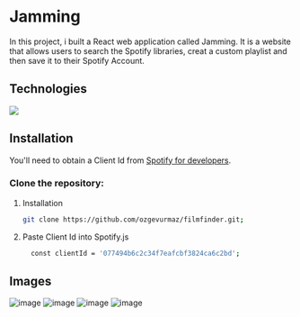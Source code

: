 # Jamming
In this project, i built a React web application called Jamming. It is a website that allows users to search the Spotify libraries, creat a custom playlist and then save it to their Spotify Account.


## Technologies

<a href="https://skillicons.dev">
    <img src="https://skillicons.dev/icons?i=html,css,js,react" />
  </a>
  
## Installation
You'll need to obtain a Client Id from [Spotify for developers](https://developer.spotify.com/).

### Clone the repository:
1. Installation 
    ```bash
    git clone https://github.com/ozgevurmaz/filmfinder.git;

2. Paste Client Id into Spotify.js
    ```bash
      const clientId = '077494b6c2c34f7eafcbf3824ca6c2bd'; 

  ## Images

  ![image](https://github.com/ozgevurmaz/jammming/assets/49415731/3ba68cad-dc19-4c13-9b6a-c13e9f3ad517)
  ![image](https://github.com/ozgevurmaz/jammming/assets/49415731/1d914601-f106-4ffc-8744-45a5619e7c67)
  ![image](https://github.com/ozgevurmaz/jammming/assets/49415731/6f4ac8ef-207b-4ff8-88a3-fae4356f48af)
  ![image](https://github.com/ozgevurmaz/jammming/assets/49415731/a70d6cab-865e-468f-b4a6-cc20c9c8045d)


